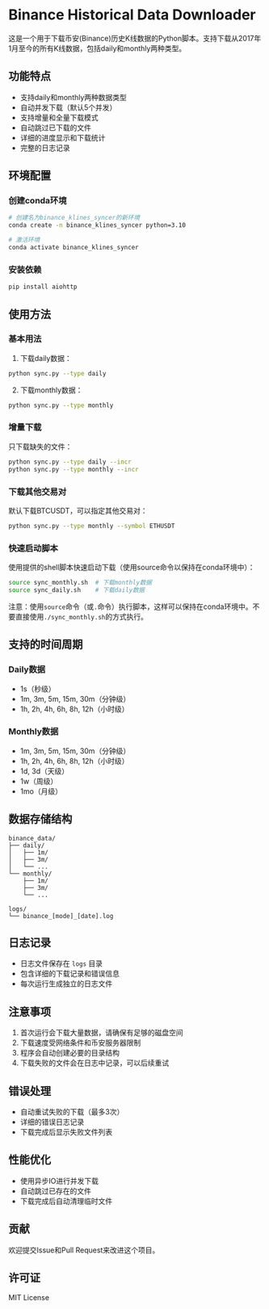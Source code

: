 # Binance Historical Data Downloader

这是一个用于下载币安(Binance)历史K线数据的Python脚本。支持下载从2017年1月至今的所有K线数据，包括daily和monthly两种类型。

## 功能特点

- 支持daily和monthly两种数据类型
- 自动并发下载（默认5个并发）
- 支持增量和全量下载模式
- 自动跳过已下载的文件
- 详细的进度显示和下载统计
- 完整的日志记录

## 环境配置

### 创建conda环境

```bash
# 创建名为binance_klines_syncer的新环境
conda create -n binance_klines_syncer python=3.10

# 激活环境
conda activate binance_klines_syncer
```

### 安装依赖

```bash
pip install aiohttp
```

## 使用方法

### 基本用法

1. 下载daily数据：
```bash
python sync.py --type daily
```

2. 下载monthly数据：
```bash
python sync.py --type monthly
```

### 增量下载

只下载缺失的文件：
```bash
python sync.py --type daily --incr
python sync.py --type monthly --incr
```

### 下载其他交易对

默认下载BTCUSDT，可以指定其他交易对：
```bash
python sync.py --type monthly --symbol ETHUSDT
```

### 快速启动脚本

使用提供的shell脚本快速启动下载（使用source命令以保持在conda环境中）：
```bash
source sync_monthly.sh  # 下载monthly数据
source sync_daily.sh    # 下载daily数据
```

注意：使用`source`命令（或`.`命令）执行脚本，这样可以保持在conda环境中。不要直接使用`./sync_monthly.sh`的方式执行。

## 支持的时间周期

### Daily数据
- 1s（秒级）
- 1m, 3m, 5m, 15m, 30m（分钟级）
- 1h, 2h, 4h, 6h, 8h, 12h（小时级）

### Monthly数据
- 1m, 3m, 5m, 15m, 30m（分钟级）
- 1h, 2h, 4h, 6h, 8h, 12h（小时级）
- 1d, 3d（天级）
- 1w（周级）
- 1mo（月级）

## 数据存储结构

```
binance_data/
├── daily/
│   ├── 1m/
│   ├── 3m/
│   └── ...
└── monthly/
    ├── 1m/
    ├── 3m/
    └── ...

logs/
└── binance_[mode]_[date].log
```

## 日志记录

- 日志文件保存在 `logs` 目录
- 包含详细的下载记录和错误信息
- 每次运行生成独立的日志文件

## 注意事项

1. 首次运行会下载大量数据，请确保有足够的磁盘空间
2. 下载速度受网络条件和币安服务器限制
3. 程序会自动创建必要的目录结构
4. 下载失败的文件会在日志中记录，可以后续重试

## 错误处理

- 自动重试失败的下载（最多3次）
- 详细的错误日志记录
- 下载完成后显示失败文件列表

## 性能优化

- 使用异步IO进行并发下载
- 自动跳过已存在的文件
- 下载完成后自动清理临时文件

## 贡献

欢迎提交Issue和Pull Request来改进这个项目。

## 许可证

MIT License